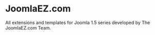 JoomlaEZ.com
============

All extensions and templates for Joomla 1.5 series developed by The JoomlaEZ.com Team.